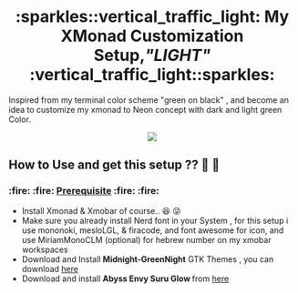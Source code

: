 <h1 align="center">:sparkles::vertical_traffic_light: My XMonad Customization Setup,<i>"LIGHT"</i> :vertical_traffic_light::sparkles:</h1>

Inspired from my terminal color scheme "green on black" , and become an idea to customize my xmonad to Neon concept with dark and light green Color.

<p align="center" >
<img src = "https://github.com/steven887/dotfiles/blob/main/xmonad-setup/Light/screenshot/ezgif-2-5221d570ec7a.gif" >
</p>



## How to Use and get this setup ?? :thinking: :thinking: ##



<h3>:fire: :fire: <ins>Prerequisite</ins> :fire: :fire:</h3> 


- Install Xmonad & Xmobar of course.. :satisfied: :stuck_out_tongue_winking_eye:
- Make sure you already install Nerd font in your System , 
  for this setup i use mononoki, mesloLGL, & firacode, and font awesome for icon, and use MiriamMonoCLM (optional) for hebrew number on my xmobar workspaces
- Download and Install <b>Midnight-GreenNight</b> GTK Themes , you can download [here](https://www.gnome-look.org/p/1273208/) 
- Download and install <b> Abyss Envy Suru Glow </b> from [here](https://www.cinnamon-look.org/p/1333376/)
